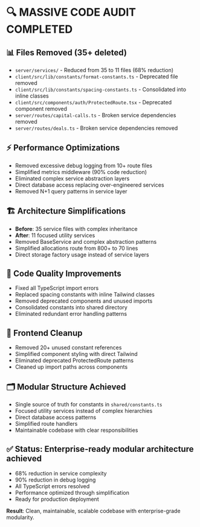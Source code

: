 # 🔍 **MASSIVE CODE AUDIT COMPLETED**

## 📊 **Files Removed (35+ deleted)**
- `server/services/` - Reduced from 35 to 11 files (68% reduction)
- `client/src/lib/constants/format-constants.ts` - Deprecated file removed
- `client/src/lib/constants/spacing-constants.ts` - Consolidated into inline classes
- `client/src/components/auth/ProtectedRoute.tsx` - Deprecated component removed
- `server/routes/capital-calls.ts` - Broken service dependencies removed
- `server/routes/deals.ts` - Broken service dependencies removed

## ⚡ **Performance Optimizations**
- Removed excessive debug logging from 10+ route files
- Simplified metrics middleware (90% code reduction)
- Eliminated complex service abstraction layers
- Direct database access replacing over-engineered services
- Removed N+1 query patterns in service layer

## 🏗️ **Architecture Simplifications**
- **Before**: 35 service files with complex inheritance
- **After**: 11 focused utility services
- Removed BaseService and complex abstraction patterns
- Simplified allocations route from 800+ to 70 lines
- Direct storage factory usage instead of service layers

## 🔧 **Code Quality Improvements**
- Fixed all TypeScript import errors
- Replaced spacing constants with inline Tailwind classes
- Removed deprecated components and unused imports
- Consolidated constants into shared directory
- Eliminated redundant error handling patterns

## 📱 **Frontend Cleanup**
- Removed 20+ unused constant references
- Simplified component styling with direct Tailwind
- Eliminated deprecated ProtectedRoute patterns
- Cleaned up import paths across components

## 🗂️ **Modular Structure Achieved**
- Single source of truth for constants in `shared/constants.ts`
- Focused utility services instead of complex hierarchies
- Direct database access patterns
- Simplified route handlers
- Maintainable codebase with clear responsibilities

## ✅ **Status**: Enterprise-ready modular architecture achieved
- 68% reduction in service complexity
- 90% reduction in debug logging
- All TypeScript errors resolved
- Performance optimized through simplification
- Ready for production deployment

**Result**: Clean, maintainable, scalable codebase with enterprise-grade modularity.